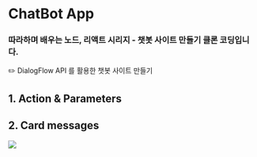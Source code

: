 # ChatBot App

### 따라하며 배우는 노드, 리액트 시리지 - 챗봇 사이트 만들기 클론 코딩입니다.

✏️ DialogFlow API 를 활용한 챗봇 사이트 만들기

## 1. Action & Parameters

<imag src="https://github.com/user-attachments/assets/d05981d5-22b8-4ebc-8eb2-39195bc11f9d">

## 2. Card messages

<img src="https://github.com/user-attachments/assets/9d610e1d-019d-40fb-b899-ca04fc249852">
